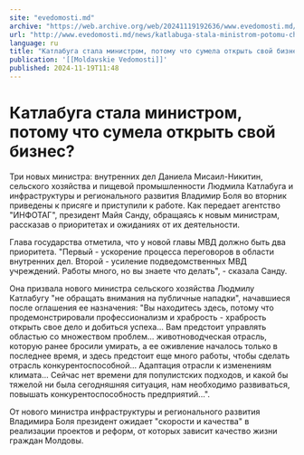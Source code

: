 ```yaml
---
site: "evedomosti.md"
archive: "https://web.archive.org/web/20241119192636/www.evedomosti.md/news/katlabuga-stala-ministrom-potomu-chto-sumela-otkryt-svoj-biz"
url: "http://www.evedomosti.md/news/katlabuga-stala-ministrom-potomu-chto-sumela-otkryt-svoj-biz"
language: ru
title: "Катлабуга стала министром, потому что сумела открыть свой бизнес?"
publication: '[[Moldavskie Vedomosti]]'
published: 2024-11-19T11:48
---
```


# Катлабуга стала министром, потому что сумела открыть свой бизнес?

Три новых министра: внутренних дел Даниела Мисаил-Никитин, сельского хозяйства и пищевой промышленности Людмила Катлабуга и инфраструктуры и регионального развития Владимир Боля во вторник приведены к присяге и приступили к работе. Как передает агентство "ИНФОТАГ", президент Майя Санду, обращаясь к новым министрам, рассказав о приоритетах и ожиданиях от их деятельности.

Глава государства отметила, что у новой главы МВД должно быть два приоритета. "Первый - ускорение процесса переговоров в области внутренних дел. Второй - усиление подведомственных МВД учреждений. Работы много, но вы знаете что делать", - сказала Санду.

Она призвала нового министра сельского хозяйства Людмилу Катлабугу "не обращать внимания на публичные нападки", начавшиеся после оглашения ее назначения: "Вы находитесь здесь, потому что продемонстрировали профессионализм и храбрость - храбрость открыть свое дело и добиться успеха... Вам предстоит управлять областью со множеством проблем... животноводческая отрасль, которую ранее бросили умирать, а ее оживление началось только в последнее время, и здесь предстоит еще много работы, чтобы сделать отрасль конкурентоспособной... Адаптация отрасли к изменениям климата... Сейчас нет времени для популистских подходов, и какой бы тяжелой ни была сегодняшняя ситуация, нам необходимо развиваться, повышать конкурентоспособность предприятий...".

От нового министра инфраструктуры и регионального развития Владимира Боля президент ожидает "скорости и качества" в реализации проектов и реформ, от которых зависит качество жизни граждан Молдовы.
